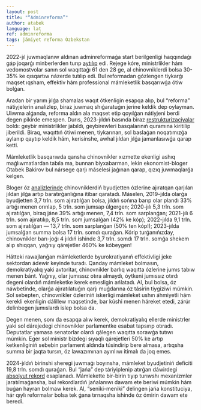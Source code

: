 ```yaml
---
layout: post
title: "“Adminreforma”"
author: atabek
language: lat
ref: adminreforma
tags: jámiyet reforma Ózbekstan
---
```


2022-jıl juwmaqlanıw aldınan adminreformaǵa start berilgenligi haqqındaǵı gáp joqarǵı minberlerden turıp [aytılıp](https://www.gazeta.uz/ru/2022/12/20/administrative-reform/) edi. Rejege kóre, ministrlikler hám vedomostvolar sanın sol waqıttaǵı 61 den 28 ge, al chinovniklerdi bolsa 30-35% ke qısqartıw názerde tutılıp edi. Bul reformadan gózlengen tiykarǵı maqset ıqsham, effektiv hám professional mámleketlik basqarıwǵa ótiw bolǵan.

Aradan bir yarım jılǵa shamalas waqıt ótkenligin esapqa alıp, bul “reforma” nátiyjelerin analizlep, biraz juwmaq shıǵaratuǵın jerine keldik dep oylayman. Ulıwma alǵanda, reforma aldın ala maqset etip qoyılǵan nátiyjeni berdi degen pikirde emespen. Durıs, 2023-jıldıń basında biraz [restrukturizaciyalar](https://www.gazeta.uz/ru/2022/12/24/state-bodies/) boldı: geybir ministrlikler jabıldı, geybirewleri basqalarınıń quramına kiritilip jiberildi. Biraq, waqıttıń ótiwi menen, tiykarınan, sol baslaǵan noqatımızǵa aylanıp qaytıp keldik hám, kerisinshe, awhal jıldan jılǵa jamanlasıwǵa qarap ketti.

Mámleketlik basqarıwda qansha chinovnikler xızmette ekenligi ashıq maǵlıwmatlardan tabıla ma, bunnan biyxabarman, lekin ekonomist-bloger Otabek Bakirov bul nársege qarjı máselesi jaǵınan qarap, qızıq juwmaqlarǵa kelgen.

Bloger óz [analizlerinde](https://t.me/the_bakiroo/7934) chinovniklerdiń byudjetten ózlerine ajıratqan qarjıları jıldan jılǵa artıp baratırǵanlıǵına itibar qaratadı. Máselen, 2019-jılda olarǵa byudjetten 3,7 trln. som ajıratılǵan bolsa, jıldıń sońına barıp olar plandı 33% artıǵı menen orınlap, 5 trln. som jumsap úlgergen; 2020-jılı 5,3 trln. som ajıratılǵan, biraq jáne 39% artıǵı menen, 7,4 trln. som sarplanǵan; 2021-jılı 6 trln. som ajıratılıp, 8,5 trln. som jumsalǵan (42% ke kóp); 2022-jılda 9,1 trln. som ajıratılǵan — 13,7 trln. som sarplanǵan (50% ten kóp!); 2023-jılda jumsalǵan summa bolsa 17 trln. somdı quraǵan. Kórip turǵanıńızday, chinovnikler barı-joǵı 4 jıldıń ishinde 3,7 trln. somdı 17 trln. somǵa shekem alıp shıqqan, yaǵnıy qárejetler 460% ke kóbeygen!

Hátteki rawajlanǵan mámleketlerde byurokratiyanıń effektivligi jeke sektordan ádewir keyinde turadı. Qanday mámleket bolmasın, demokratiyalıq yaki avtoritar, chinovnikler barlıq waqıtta ózlerine jumıs tabıw menen bánt. Yaǵnıy, olar jumıssız otıra almaydı, óytkeni jumıssız otırdı degeni olardıń mámleketke kerek emesligin ańlatadı. Al, bul bolsa, óz náwbetinde, olarǵa ajıratılatuǵın qarjı muǵdarına óz tásirin tiygiziwi múmkin. Sol sebepten, chinovnikler ózleriniń iskerligi mámleket ushın áhmiyetli hám kerekli ekenligin dálillew maqsetinde, bar kúshi menen háreket etedi, zárúr delinbegen jumıslardı islep bolsa da.

Degen menen, sonı da esapqa alıw kerek, demokratiyalıq ellerde ministrler yaki sol dárejedegi chinovnikler parlamentke esabat tapsırıp otıradı. Deputatlar yamasa senatorlar olardı qálegen waqıtta sorawǵa tutıwı múmkin. Eger sol ministr bizdegi sıyaqlı qárejetleri 50% ke artıp ketkenliginiń sebebin parlament aldında túsindirip bere almasa, artıqsha summa bir jaqta tursın, óz lawazımınan ayırılıwı itimalı da joq emes.

2024-jıldıń birinshi sheregi juwmaǵı boyınsha, mámleket byudjetiniń deficiti 19,8 trln. somdı quraǵan. Bul “jańa” dep táriyiplenip atırǵan dáwirdegi [absolyut rekord](https://t.me/the_bakiroo/7945) esaplanadı. Mámlekette bir-birin tıyıp turıwshı mexanizmler jaratılmaǵansha, bul rekordlardıń jańalanıwı dawam ete beriwi múmkin hám buǵan hayran bolmaw kerek. Al, “seniki-meniki” delingen jańa konstituciya, hár qıylı reformalar bolsa tek ǵana tırnaqsha ishinde óz ómirin dawam ete beredi.
